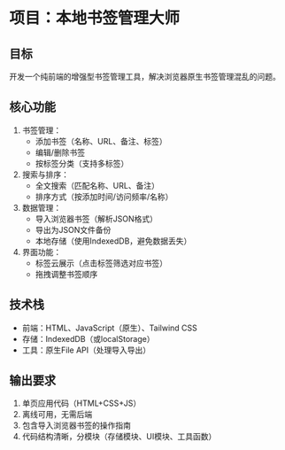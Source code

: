 
# 项目：本地书签管理大师

## 目标

开发一个纯前端的增强型书签管理工具，解决浏览器原生书签管理混乱的问题。

## 核心功能

1. 书签管理：
   - 添加书签（名称、URL、备注、标签）
   - 编辑/删除书签
   - 按标签分类（支持多标签）
2. 搜索与排序：
   - 全文搜索（匹配名称、URL、备注）
   - 排序方式（按添加时间/访问频率/名称）
3. 数据管理：
   - 导入浏览器书签（解析JSON格式）
   - 导出为JSON文件备份
   - 本地存储（使用IndexedDB，避免数据丢失）
4. 界面功能：
   - 标签云展示（点击标签筛选对应书签）
   - 拖拽调整书签顺序

## 技术栈

- 前端：HTML、JavaScript（原生）、Tailwind CSS
- 存储：IndexedDB（或localStorage）
- 工具：原生File API（处理导入导出）

## 输出要求

1. 单页应用代码（HTML+CSS+JS）
2. 离线可用，无需后端
3. 包含导入浏览器书签的操作指南
4. 代码结构清晰，分模块（存储模块、UI模块、工具函数）
